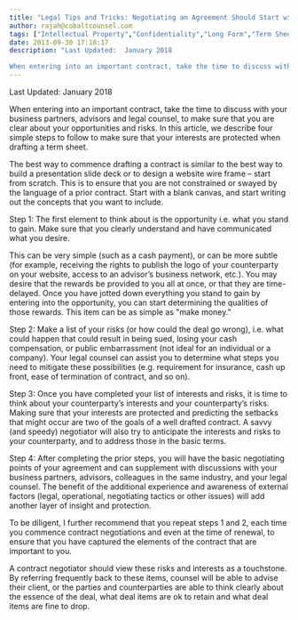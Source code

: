 ```yaml
---
title: "Legal Tips and Tricks: Negotiating an Agreement Should Start with a Blank Page"
author: rajah@cobaltcounsel.com
tags: ["Intellectual Property","Confidentiality","Long Form","Term Sheet","Independent Legal Advice","Contract Drafting","Contract Negotiations","Commercial Activities","Rajah","Share Purchase Agreement"]
date: 2013-09-30 17:18:17
description: "Last Updated:  January 2018

When entering into an important contract, take the time to discuss with your business partners, advisors and legal counsel, to make sure that you are clear about your oppo..."
---
```


Last Updated:  January 2018

When entering into an important contract, take the time to discuss with your business partners, advisors and legal counsel, to make sure that you are clear about your opportunities and risks.  In this article, we describe four simple steps to follow to make sure that your interests are protected when drafting a term sheet.

The best way to commence drafting a contract is similar to the best way to build a presentation slide deck or to design a website wire frame – start from scratch.  This is to ensure that you are not constrained or swayed by the language of a prior contract.  Start with a blank canvas, and start writing out the concepts that you want to include.

Step 1:  The first element to think about is the opportunity i.e. what you stand to gain.  Make sure that you clearly understand and have communicated what you desire.

This can be very simple (such as a cash payment), or can be more subtle (for example, receiving the rights to publish the logo of your counterparty on your website, access to an advisor’s business network, etc.).  You may desire that the rewards be provided to you all at once, or that they are time-delayed.  Once you have jotted down everything you stand to gain by entering into the opportunity, you can start determining the qualities of those rewards.  This item can be as simple as "make money."

Step 2:  Make a list of your risks (or how could the deal go wrong), i.e. what could happen that could result in being sued, losing your cash compensation, or public embarrassment (not ideal for an individual or a company).  Your legal counsel can assist you to determine what steps you need to mitigate these possibilities (e.g. requirement for insurance, cash up front, ease of termination of contract, and so on).

Step 3:  Once you have completed your list of interests and risks, it is time to think about your counterparty’s interests and your counterparty’s risks.  Making sure that your interests are protected and predicting the setbacks that might occur are two of the goals of a well drafted contract.  A savvy (and speedy) negotiator will also try to anticipate the interests and risks to your counterparty, and to address those in the basic terms.

Step 4:  After completing the prior steps, you will have the basic negotiating points of your agreement and can supplement with discussions with your business partners, advisors, colleagues in the same industry, and your legal counsel.  The benefit of the additional experience and awareness of external factors (legal, operational, negotiating tactics or other issues) will add another layer of insight and protection.

To be diligent, I further recommend that you repeat steps 1 and 2, each time you commence contract negotiations and even at the time of renewal, to ensure that you have captured the elements of the contract that are important to you.

A contract negotiator should view these risks and interests as a touchstone.  By referring frequently back to these items, counsel will be able to advise their client, or the parties and counterparties are able to think clearly about the essence of the deal, what deal items are ok to retain and what deal items are fine to drop.